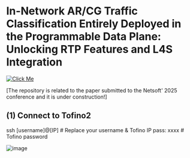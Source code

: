 # In-Network AR/CG Traffic Classification Entirely Deployed in the Programmable Data Plane: Unlocking RTP Features and L4S Integration

[![Click Me](https://img.shields.io/badge/Click%20Me-Visit%20Now-blue)]([https://example.com](https://netsoft2025.ieee-netsoft.org/))


[The repository is related to the paper submitted to the Netsoft' 2025 conference and it is under construction!]


## (1) Connect to Tofino2
   ssh [username]@[IP]    # Replace your username & Tofino IP
   pass: xxxx             # Tofino password

   



![image](https://github.com/user-attachments/assets/cde365e7-f644-4c57-8498-8d291aa1a392)





 
